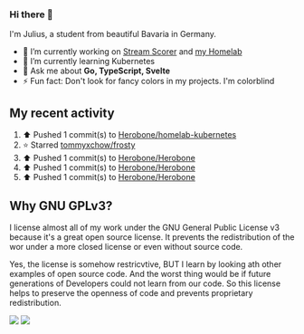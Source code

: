 ### Hi there 👋
I'm Julius, a student from beautiful Bavaria in Germany.

- 🔭 I’m currently working on [Stream Scorer](https://github.com/Herobone/stream-scorer) and [my Homelab](https://github.com/Herobone/homelab-kubernetes)
- 🌱 I’m currently learning Kubernetes
- 💬 Ask me about **Go, TypeScript, Svelte**
- ⚡ Fun fact: Don't look for fancy colors in my projects. I'm colorblind
## My recent activity
<!--RECENT_ACTIVITY:start-->
1. ⬆️ Pushed 1 commit(s) to [Herobone/homelab-kubernetes](https://github.com/Herobone/homelab-kubernetes)<br>
2. ⭐ Starred [tommyxchow/frosty](https://github.com/tommyxchow/frosty)<br>
3. ⬆️ Pushed 1 commit(s) to [Herobone/Herobone](https://github.com/Herobone/Herobone)<br>
4. ⬆️ Pushed 1 commit(s) to [Herobone/Herobone](https://github.com/Herobone/Herobone)<br>
5. ⬆️ Pushed 1 commit(s) to [Herobone/Herobone](https://github.com/Herobone/Herobone)<br>
<!--RECENT_ACTIVITY:end-->

## Why GNU GPLv3?
I license almost all of my work under the GNU General Public License v3 because it's a great open source license. It prevents the redistribution of the wor under a more closed license or even without source code.

Yes, the license is somehow restricvtive, BUT I learn by looking ath other examples of open source code. And the worst thing would be if future generations of Developers could not learn from our code. So this license helps to preserve the openness of code and prevents proprietary redistribution.

![](http://github-profile-summary-cards.vercel.app/api/cards/profile-details?username=Herobone&theme=github_dark)
![](https://github-profile-trophy.vercel.app/?username=Herobone&theme=darkhub&no-frame=true&margin-w=6)
